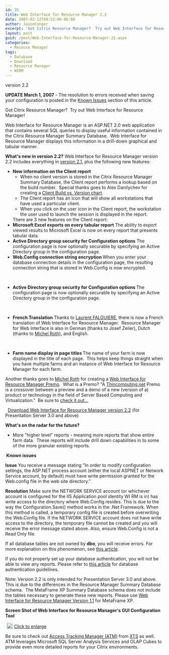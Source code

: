 ```yaml
---
id: 35
title: Web Interface for Resource Manager 2.2
date: 2007-02-12T09:52:00-06:00
author: JasonConger
excerpt: 'Got Citrix Resource Manager?  Try out Web Interface for Resource Manager! Web Interface for Resource Manager is an ASP.NET 2.0 web application that contains several SQL queries to display useful information contained in the Citrix Resource Manager Summary Database.'
layout: post
guid: /post/Web-Interface-for-Resource-Manager-22.aspx
categories:
  - Resouce Manager
tags:
  - Database
  - Download
  - Resource Manager
  - WIRM
---
```

version 2.2

<img style="float: left; padding-right: 15px;" src="http://www.jasonconger.com/images/articleImages/WIRM/software_box.gif" alt="" /> <strong>UPDATE March 1, 2007</strong> - The resolution to errors received when saving your configuration is posted in the <a href="#KnownIssues">Known Issues</a> section of this article.

Got Citrix Resource Manager?  Try out Web Interface for Resource Manager!

Web Interface for Resource Manager is an ASP.NET 2.0 web application that contains several SQL queries to display useful information contained in the Citrix Resource Manager Summary Database.  Web Interface for Resource Manager displays this information in a drill-down graphical and tabular manner.

<strong>What's new in version 2.2?</strong>
Web Interface for Resource Manager version 2.2 includes everything in <a href="http://www.jasonconger.com/ShowPost.aspx?strID=f0d11211-b409-462b-83e7-db1c17020ce5">version 2.1</a>, plus the following new features:
<ul>
	<li><strong>New information on the Client report</strong>
<ul>
	<li>When no client version is stored in the Citrix Resource Manager Summary Database, the Client report performs a lookup based on the build number.  Special thanks goes to Alex Danilychev for creating a <a href="http://www.frameworkx.com/frameworkx/contentblogdetail.aspx?blog=61&amp;id=470" target="_blank">Client Build vs. Version chart</a>.</li>
	<li>The Client report has an icon that will show all workstations that have used a particular client. </li>
	<li>When you click on the user icon in the Client report, the workstation the user used to launch the session is displayed in the report.</li>
</ul>
</li>
There are 3 new features on the Client report:
	<li><strong>Microsoft Excel exports on every tabular report</strong>
The ability to export viewed results to Microsoft Excel is now on every report that presents tabular data.</li>
	<li><strong>Active Directory group security for Configuration options</strong>
The configuration page is now optionally securable by specifying an Active Directory group in the configuration page.</li>
	<li><strong>Web.Config connection string encryption
</strong>When you enter your database connection details in the configuration page, the resulting connection string that is stored in Web.Config is now encrypted.</li>
</ul>
 
<ul>
	<li><strong>Active Directory group security for Configuration options
</strong>The configuration page is now optionally securable by specifying an Active Directory group in the configuration page.</li>
</ul>
 
<ul>
	<li><strong>French Translation
</strong>Thanks to <a href="http://www.laurentfalguiere.fr/" target="_blank">Laurent FALGUIERE</a>, there is now a French translation of Web Interface for Resource Manager.  Resource Manager for Web Interface is also in German (thanks to Josef Zeiler), Dutch (thanks to <a href="http://www.thincomputing.net/" target="_blank">Michel Roth</a>), and English.</li>
</ul>
 
<ul>
	<li><strong>Farm name display in page titles
</strong>The name of your farm is now displayed in the title of each page.  This helps keep things straight when you have multiple farms and an instance of Web Interface for Resource Manager for each farm.<strong></strong></li>
</ul>
Another thanks goes to <a href="http://www.thincomputing.net/" target="_blank">Michel Roth</a> for creating a <a href="http://www.thincomputing.net/newsitem3073.html" target="_blank">Web Interface for Resource Manager Premo</a>.  What is a Premo? "A <a href="http://www.thincomputing.net" target="_blank">Thincomputing.net</a> Premo is a crossover between a preview and a demo of a new (version of a) product or technology in the field of Server Based Computing and Virtualization."  Be sure to <a href="http://www.thincomputing.net/newsitem3073.html">check it out...</a>

 <img src="http://www.jasonconger.com/images/zip_small.gif" alt="" align="absBottom" /> <a href="http://www.jasonconger.com/downloads/JasonConger.com_WIRMv22.zip">Download Web Interface for Resource Manager version 2.2</a> (for Presentation Server 3.0 and above) 

<strong>What's on the radar for the future?</strong>
<ul>
	<li>More "higher level" reports - meaning more reports that show entire farm data.  These reports will include drill down capabilities in to some of the more granular existing reports. </li>
</ul>
<a name="KnownIssues"></a><strong><img src="http://www.jasonconger.com/images/warning.gif" alt="" align="absBottom" /> Known issues</strong>

<strong>Issue</strong>
You receive a message stating "In order to modify configuration settings, the ASP.NET process account (either the local ASPNET or Network Service account, by default) must have write permission granted for the Web.config file in the web site directory."

<strong>Resolution</strong>
Make sure the NETWORK SERVICE account (or whichever account is configured for the IIS Application pool identity WI RM is in) has write access to the directory where Web.Config resides. This is due to the way the Configuration.Save() method works in the .Net Framework. When this method is called, a temporary config file is created before overwriting the Web.Config file. If the NETWORK SERVICE account does not have write access to the directory, the temporary file cannot be created and you will receive the error message stated above. Also, ensure Web.Config is not a Read Only file.

If all database tables are not owned by <strong>dbo</strong>, you will receive errors. For more explanation on this phenomenon, see <a href="http://www.sqlservercentral.com/columnists/kKellenberger/understandingobjectownership.asp" target="_blank">this article</a>.

If you do not properly set up your database authentication, you will not be able to view any reports. Please refer to <a href="http://msdn.microsoft.com/library/default.asp?url=/library/en-us/adminsql/ad_security_47u6.asp" target="_blank">this article</a> for database authentication guidelines.

Note: Version 2.2 is only intended for Presentation Server 3.0 and above. This is due to the differences in the Resource Manager Summary Database schema.  The MetaFrame XP Summary Database schema does not include the tables necessary to generate these new reports. Please use <a href="http://www.jasonconger.com/ShowPost.aspx?strID=89d8e6a3-5e50-46b9-8a94-1f8f9793ae93">Web Interface for Resource Manager Version 1.1</a> for MetaFrame XP.

<strong>Screen Shot of Web Interface for Resource Manager's GUI Configuration Tool</strong>

<img src="http://www.jasonconger.com/images/articleImages/WIRM/v2.2/config_small.gif" alt="" />
<img src="http://www.jasonconger.com/images/magnify.gif" alt="" width="20" height="20" align="absBottom" /> <a class="enlarge" href="http://www.jasonconger.com/images/articleImages/WIRM/v2.2/config_large.gif" target="_blank">Click to enlarge</a>

Be sure to check out <a href="http://www.xtsinc.com/product_atmps_overview.aspx" target="_blank">Access Tracking Manager (ATM)</a> from <a href="http://www.xtsinc.com/" target="_blank">XTS</a> as well. ATM leverages Microsoft SQL Server Analysis Services and OLAP Cubes to provide even more detailed reports for your Citrix environments.